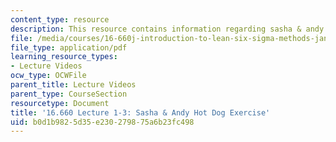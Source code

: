 ```yaml
---
content_type: resource
description: This resource contains information regarding sasha & andy hot dog exercise.
file: /media/courses/16-660j-introduction-to-lean-six-sigma-methods-january-iap-2012/b0d1b9825d35e230279875a6b23fc498_MIT16_660JIAP12_1-3exer.pdf
file_type: application/pdf
learning_resource_types:
- Lecture Videos
ocw_type: OCWFile
parent_title: Lecture Videos
parent_type: CourseSection
resourcetype: Document
title: '16.660 Lecture 1-3: Sasha & Andy Hot Dog Exercise'
uid: b0d1b982-5d35-e230-2798-75a6b23fc498
---
```

